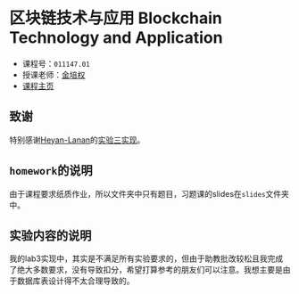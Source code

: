 # 区块链技术与应用 Blockchain Technology and Application

- 课程号：`011147.01`
- 授课老师：[金培权](https://staff.ustc.edu.cn/~jpq/)
- [课程主页](http://staff.ustc.edu.cn/~jpq/courses/db.html)

## 致谢

特别感谢[Heyan-Lanan](https://github.com/Heyan-Lanan)的[实验三实现](https://github.com/Heyan-Lanan/2022-Database-System/tree/main/Lab3)。

## `homework`的说明

由于课程要求纸质作业，所以文件夹中只有题目，习题课的slides在`slides`文件夹中。

## 实验内容的说明

我的lab3实现中，其实是不满足所有实验要求的，但由于助教批改较松且我完成了绝大多数要求，没有导致扣分，希望打算参考的朋友们可以注意。我想主要是由于数据库表设计得不太合理导致的。